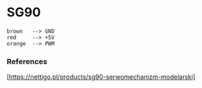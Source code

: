 # SG90

    brown 	--> GND
    red 	-->	+5V
    orange 	-->	PWM

### References
[https://nettigo.pl/products/sg90-serwomechanizm-modelarski]